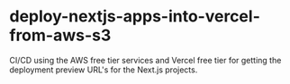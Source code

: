 # deploy-nextjs-apps-into-vercel-from-aws-s3
CI/CD using the AWS free tier services and Vercel free tier for getting the deployment preview URL's for the Next.js projects.
